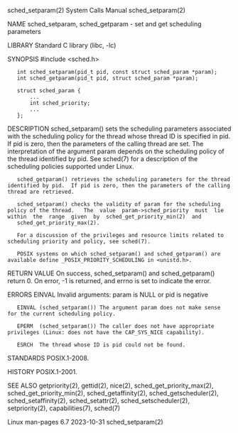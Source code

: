 sched_setparam(2)                                                                           System Calls Manual                                                                           sched_setparam(2)

NAME
       sched_setparam, sched_getparam - set and get scheduling parameters

LIBRARY
       Standard C library (libc, -lc)

SYNOPSIS
       #include <sched.h>

       int sched_setparam(pid_t pid, const struct sched_param *param);
       int sched_getparam(pid_t pid, struct sched_param *param);

       struct sched_param {
           ...
           int sched_priority;
           ...
       };

DESCRIPTION
       sched_setparam() sets the scheduling parameters associated with the scheduling policy for the thread whose thread ID is specified in pid.  If pid is zero, then the parameters of the calling thread
       are  set.   The  interpretation  of  the argument param depends on the scheduling policy of the thread identified by pid.  See sched(7) for a description of the scheduling policies supported under
       Linux.

       sched_getparam() retrieves the scheduling parameters for the thread identified by pid.  If pid is zero, then the parameters of the calling thread are retrieved.

       sched_setparam() checks the validity of param for the scheduling policy of the thread.   The  value  param->sched_priority  must  lie  within  the  range  given  by  sched_get_priority_min(2)  and
       sched_get_priority_max(2).

       For a discussion of the privileges and resource limits related to scheduling priority and policy, see sched(7).

       POSIX systems on which sched_setparam() and sched_getparam() are available define _POSIX_PRIORITY_SCHEDULING in <unistd.h>.

RETURN VALUE
       On success, sched_setparam() and sched_getparam() return 0.  On error, -1 is returned, and errno is set to indicate the error.

ERRORS
       EINVAL Invalid arguments: param is NULL or pid is negative

       EINVAL (sched_setparam()) The argument param does not make sense for the current scheduling policy.

       EPERM  (sched_setparam()) The caller does not have appropriate privileges (Linux: does not have the CAP_SYS_NICE capability).

       ESRCH  The thread whose ID is pid could not be found.

STANDARDS
       POSIX.1-2008.

HISTORY
       POSIX.1-2001.

SEE ALSO
       getpriority(2), gettid(2), nice(2), sched_get_priority_max(2), sched_get_priority_min(2), sched_getaffinity(2), sched_getscheduler(2), sched_setaffinity(2), sched_setattr(2),
       sched_setscheduler(2), setpriority(2), capabilities(7), sched(7)

Linux man-pages 6.7                                                                              2023-10-31                                                                               sched_setparam(2)
